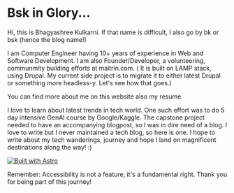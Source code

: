 # Bsk in Glory...

Hi, this is Bhagyashree Kulkarni. If that name is difficult, I also go by bk or bsk (hence the blog name!)

I am Computer Engineer having 10+ years of experience in Web and Software Development. I am also Founder/Developer, a volunteering, communmity building efforts at maitrin.com. ( It is built on LAMP stack, using Drupal. My current side project is to migrate it to either latest Drupal or something more headless-y. Let's see how that goes.)

You can find more about me on this website also my resume.

I love to learn about latest trends in tech world. One such effort was to do 5 day intensive GenAI course by Google/Kaggle. The capstone project needed to have an accompanying blogpost, so I was in dire need of a blog. I love to write but I never maintained a tech blog, so here is one. I hope to write about my tech wanderings, journey and hope I land on magnificent destinations along the way! :)

[![Built with Astro](https://astro.badg.es/v2/built-with-astro/small.svg)](https://astro.build)

Remember: Accessibility is not a feature, it's a fundamental right. Thank you for being part of this journey!
